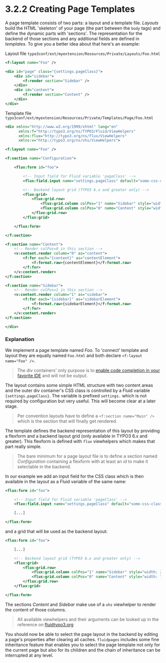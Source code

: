 3.2.2 Creating Page Templates
=============================

A page template consists of two parts: a layout and a template file. _Layouts_ build the HTML 'skeleton' of your page (the
part between the ``body`` tags) and define the dynamic parts with 'sections'. The representation for the backend of those
sections and any additional fields are defined in _templates_. To give you a better idea about that here's an example:

Layout file ``typo3conf/ext/myextension/Resources/Private/Layouts/Foo.html``

```xml
<f:layout name="Foo" />

<div id="page" class="{settings.pageClass}">
    <div id="sidebar">
        <f:render section="Sidebar" />
    </div>
    <div id="content">
        <f:render section="Content" />
    </div>
</div>
```

Template file ``typo3conf/ext/myextension/Resources/Private/Templates/Page/Foo.html``

```xml
<div xmlns="http://www.w3.org/1999/xhtml" lang="en"
      xmlns:f="http://typo3.org/ns/TYPO3/Fluid/ViewHelpers"
      xmlns:flux="http://typo3.org/ns/flux/ViewHelpers"
      xmlns:v="http://typo3.org/ns/vhs/ViewHelpers">

<f:layout name="Foo" />

<f:section name="Configuration">

    <flux:form id="foo">

        <!-- Input field for Fluid variable 'pageClass' -->
        <flux:field.input name="settings.pageClass" default="some-css-class" />

        <!-- Backend layout grid (TYPO3 6.x and greater only) -->
        <flux:grid>
            <flux:grid.row>
                <flux:grid.column colPos="1" name="Sidebar" style="width: 25%" />
                <flux:grid.column colPos="0" name="Content" style="width: 75%" />
            </flux:grid.row>
        </flux:grid>

    </flux:form>

</f:section>

<f:section name="Content">
    <!-- Render colPos=0 in this section -->
    <v:content.render column="0" as="content"> 
		<f:for each="{content}" as="contentElement">
			<f:format.raw>{contentElement}</f:format.raw>
		</f:for>
    </v:content.render>
</f:section>

<f:section name="Sidebar">
    <!-- Render colPos=1 in this section -->
    <v:content.render column="1" as="sidebar">
        <f:for each="{sidebar}" as="sidebarElement">
			<f:format.raw>{sidebarElement}</f:format.raw>
		</f:for>
    </v:content.render>
</f:section>

</div>
```

### Explanation

We implement a page template named _Foo_. To 'connect' template and layout they are equally named ``Foo.html`` and both declare ``<f:layout name="Foo" />``.

> The div containers' only purpose is to [enable code completion in your favorite IDE](http://buzz.typo3.org/teams/extbase/article/howto-autocompletion-for-fluid-in-phpstorm) and will not be output.

The layout contains some simple HTML structure with two content areas and the outer div container's CSS class is controlled by a Fluid variable ``{settings.pageClass}``. The variable is prefixed ``settings.`` which is not required by configuration but very useful. This will become clear at a later stage.

> Per convention layouts have to define a ``<f:section name="Main" />`` which is the section that will finally get rendered.

The template defines the backend representation of this layout by providing a flexform and a backend layout grid (only available in TYPO3 6.x and greater). This flexform is defined with ``flux`` viewhelpers which makes that part really simple.

> The bare minimum for a page layout file is to define a section named _Configuration_ containing a flexform with at least
an _id_ to make it selectable in the backend.

In our example we add an input field for the CSS class which is then available in the layout as a Fluid variable of the
same name:

```xml
<flux:form id="foo">

    <!-- Input field for Fluid variable 'pageClass' -->
    <flux:field.input name="settings.pageClass" default="some-css-class" />

    [...]

</flux:form>
```

and a grid that will be used as the backend layout:

```xml
<flux:form id="foo">

    [...]

    <!-- Backend layout grid (TYPO3 6.x and greater only) -->
    <flux:grid>
        <flux:grid.row>
            <flux:grid.column colPos="1" name="Sidebar" style="width: 25%" />
            <flux:grid.column colPos="0" name="Content" style="width: 75%" />
        </flux:grid.row>
    </flux:grid>

</flux:form>
```

The sections _Content_ and _Sidebar_ make use of a ``vhs`` viewhelper to render the content of those columns.

> All available viewhelpers and their arguments can be looked up in the reference on [fluidtypo3.org](http://fluidtypo3.org/viewhelpers.html)

You should now be able to select the page layout in the backend by editing a page's properties after clearing all caches. ``fluidpages`` includes some fine inheritance feature that enables you to select the page template not only for the current page but also for its children and the chain of inheritance can be interrupted at any level.
